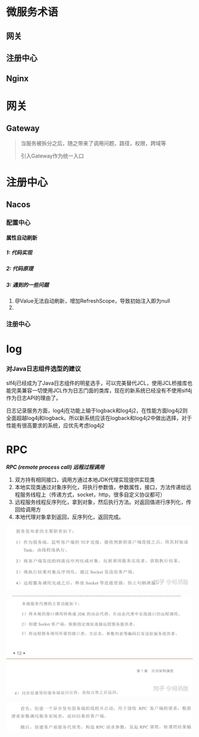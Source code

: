 # 微服务术语

## 网关

## 注册中心

## Nginx



# 网关

## Gateway

> 当服务被拆分之后，随之带来了调用问题，路径，权限，跨域等
>
> 引入Gateway作为统一入口	





# 注册中心

## Nacos

### 配置中心

#### 属性自动刷新

##### 1: 代码实现

##### 2: 代码原理

##### 3: 遇到的一些问题

1. @Value无法自动刷新，增加RefreshScope，导致初始注入即为null<br>
2. 

### 注册中心

# log

### 对Java日志组件选型的建议

slf4j已经成为了Java日志组件的明星选手，可以完美替代JCL，使用JCL桥接库也能完美兼容一切使用JCL作为日志门面的类库，现在的新系统已经没有不使用slf4j作为日志API的理由了。

日志记录服务方面，log4j在功能上输于logback和log4j2，在性能方面log4j2则全面超越log4j和logback。所以新系统应该在logback和log4j2中做出选择，对于性能有很高要求的系统，应优先考虑log4j2



# RPC

***RPC (remote process call) 远程过程调用***

1. 双方持有相同接口，调用方通过本地JDK代理实现提供实现类
2. 本地实现类通过对象序列化，将执行参数值，参数属性，接口，方法传递给远程服务线程上（传递方式，socket，http，很多自定义协议都可）
3. 远程服务线程反序列化，拿到对象，然后执行方法。对返回值进行序列化，传回给调用方
4. 本地代理对象拿到返回，反序列化，返回完成。

![img](https://raw.githubusercontent.com/xiaoluxiang/picCollect/main/workDesign/img/v2-54c36e07764895d3da67c7fc624789c5_720w.jpg)

![img](https://raw.githubusercontent.com/xiaoluxiang/picCollect/main/workDesign/img/v2-d690accc669d726fe122d6da6caa75a1_720w.jpg)

![img](https://raw.githubusercontent.com/xiaoluxiang/picCollect/main/workDesign/img/v2-c0088ff8964a97f232081b5b2a08c068_720w.png)